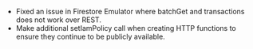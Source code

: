 * Fixed an issue in Firestore Emulator where batchGet and transactions does not work over REST.
* Make additional setIamPolicy call when creating HTTP functions to ensure they continue to be publicly available.
